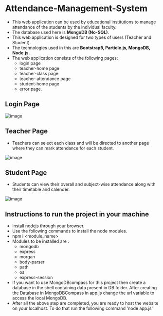 # Attendance-Management-System
* This web application can be used by educational institutions to manage attendance of the students by the individual faculty.
* The database used here is **MongoDB (No-SQL)**.
* This web application is designed for two types of users (Teacher and Student).
* The technologies used in this are **Bootstrap5, Particle.js, MongoDB, Node.js.**
* The web application consists of the following pages:
  + login page
  + teacher-home page 
  + teacher-class page
  + teacher-attendance page
  + student-home page
  + error page.
## Login Page


![image](https://user-images.githubusercontent.com/73573498/174485453-8be4d598-9fc3-4d48-abe4-dcc516bf07e8.png)

## Teacher Page
* Teachers can select each class and will be directed to another page where they can mark attendance for each student.


![image](https://user-images.githubusercontent.com/73573498/174485462-baa9f4f9-19a0-41c4-9877-38e2f7e3d1be.png)

## Student Page 
* Students can view their overall and subject-wise attendance along with their timetable and calender.


![image](https://user-images.githubusercontent.com/73573498/174485492-8a99c66e-25ba-4836-bc1f-5c46386bea63.png)


## Instructions to run the project in your machine
* Install nodejs through your browser.
* Use the following commands to install the node modules.
* npm i <module_name>
* Modules to be installed are : 
  + mongodb
  + express
  + morgan
  + body-parser
  + path
  + os
  + express-session
* If you want to use MongoDBcompass for this project then create a database in the shell containing data present in DB folder. After creating the Database in MongoDBCompass in app.js change the url variable to access the local MongoDB.
* After all the above step are completed, you are ready to host the website on your localhost. To do that run the following command 'node app.js'
